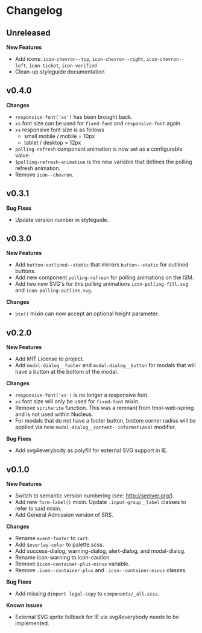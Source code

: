 Changelog
=========

**Unreleased**
---------
**New Features**
- Add icons: `icon-chevron--top`, `icon-chevron--right`, `icon-chevron--left`,
  `icon-ticket`, `icon-verified`
- Clean-up styleguide documentation

**v0.4.0**
---------
**Changes**
- `responsive-font('xs')` has been brought back.
- `xs` font size can be used for `fixed-font` and `responsive-font` again.
- `xs` responsive font size is as follows
  - small mobile / mobile = 10px
  - tablet / desktop = 12px
- `polling-refresh` component animation is now set as a configurable value.
- `$polling-refresh-animation` is the new variable that defines the polling
   refresh animation.
- Remove `icon--chevron`.

**v0.3.1**
---------
**Bug Fixes**
- Update version number in styleguide.

**v0.3.0**
---------
**New Features**
- Add `button-outlined--static` that mirrors `button--static` for outlined
  buttons.
- Add new component `polling-refresh` for polling animations on the ISM.
- Add two new SVG's for this polling animations `icon-polling-fill.svg`
  and `icon-polling-outline.svg`.

**Changes**
- `btn()` mixin can now accept an optional height parameter.

**v0.2.0**
---------
**New Features**
- Add MIT License to project.
- Add `modal-dialog__footer` and `modal-dialog__button` for modals that will
  have a button at the bottom of the modal.

**Changes**
- `responsive-font('xs')` is no longer a responsive font.
- `xs` font size will only be used for `fixed-font` mixin.
- Remove `spriterite` function. This was a remnant from tmol-web-spring and is
  not used within Nucleus.
- For modals that do not have a footer button, bottom corner radius will be
  applied via new `modal-dialog__content--informational` modifier.

**Bug Fixes**
- Add svg4everybody as polyfill for external SVG support in IE.

**v0.1.0**
---------
**New Features**
- Switch to semantic version numbering (see: http://semver.org/).
- Add new `form-label()` mixin. Update `.input-group__label` classes to refer to
  said mixin.
- Add General Admission version of SRS.

**Changes**
- Rename `event-footer` to `cart`.
- Add `$overlay-color` to palette.scss.
- Add success-dialog, warning-dialog, alert-dialog, and modal-dialog.
- Rename icon-warning to icon-caution.
- Remove `$icon-container-plus-minus` variable.
- Remove `.icon--container-plus` and `.icon--container-minus` classes.

**Bug Fixes**
- Add missing `@import legal-copy` to `components/_all.scss`.

**Known Issues**
- External SVG sprite fallback for IE via svg4everybody needs to be implemented.
